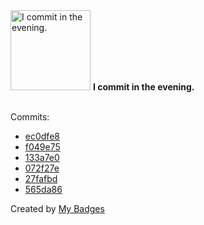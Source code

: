 <img src="https://my-badges.github.io/my-badges/evening-commits.png" alt="I commit in the evening." title="I commit in the evening." width="128">
<strong>I commit in the evening.</strong>
<br><br>

Commits:

- <a href="https://github.com/Emmyfrank/cv-search-backend/commit/ec0dfe888b7e3b1819c1b780ba62f68d58908b42">ec0dfe8</a>
- <a href="https://github.com/Emmyfrank/cv-search-backend/commit/f049e75c7e8c38408dba41ba3c6e698c1b3a786d">f049e75</a>
- <a href="https://github.com/Emmyfrank/cv-search-backend/commit/133a7e0e78027f3b5c6bf73f0311c38d28362371">133a7e0</a>
- <a href="https://github.com/Emmyfrank/cv-search-backend/commit/072f27e6d507dd80b4d77f02ff811c0899c6093d">072f27e</a>
- <a href="https://github.com/Emmyfrank/cv-search-backend/commit/27fafbd437eb3f52affe09e9af238465ce9357b5">27fafbd</a>
- <a href="https://github.com/Emmyfrank/cv-search-backend/commit/565da8657905f7f0eaa1d7633c2398b9cac68d93">565da86</a>


Created by <a href="https://github.com/my-badges/my-badges">My Badges</a>